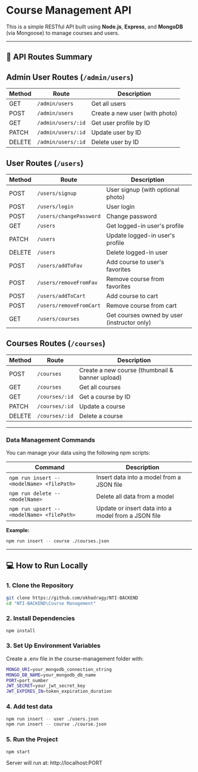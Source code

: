 # Course Management API

This is a simple RESTful API built using **Node.js**, **Express**, and **MongoDB** (via Mongoose) to manage courses and users.

---

## 🚀 API Routes Summary

## Admin User Routes (`/admin/users`)

| Method | Route                | Description                      |
|--------|----------------------|---------------------------------|
| GET    | `/admin/users`       | Get all users                   |
| POST   | `/admin/users`       | Create a new user (with photo)  |
| GET    | `/admin/users/:id`   | Get user profile by ID          |
| PATCH  | `/admin/users/:id`   | Update user by ID               |
| DELETE | `/admin/users/:id`   | Delete user by ID               |

## User Routes (`/users`)

| Method | Route                  | Description                          |
|--------|------------------------|------------------------------------|
| POST   | `/users/signup`        | User signup (with optional photo)  |
| POST   | `/users/login`         | User login                         |
| POST   | `/users/changePassword`| Change password                    |
| GET    | `/users`               | Get logged-in user's profile       |
| PATCH  | `/users`               | Update logged-in user's profile    |
| DELETE | `/users`               | Delete logged-in user              |
| POST   | `/users/addToFav`      | Add course to user's favorites    |
| POST   | `/users/removeFromFav` | Remove course from favorites       |
| POST   | `/users/addToCart`     | Add course to cart                 |
| POST   | `/users/removeFromCart`| Remove course from cart            |
| GET    | `/users/courses`       | Get courses owned by user (instructor only) |

## Courses Routes (`/courses`)

| Method | Route              | Description                        |
|--------|--------------------|----------------------------------|
| POST   | `/courses`         | Create a new course (thumbnail & banner upload) |
| GET    | `/courses`         | Get all courses                  |
| GET    | `/courses/:id`     | Get a course by ID              |
| PATCH  | `/courses/:id`     | Update a course                 |
| DELETE | `/courses/:id`     | Delete a course                 |

---

### Data Management Commands

You can manage your data using the following npm scripts:

| Command                              | Description                           |
|------------------------------------|-------------------------------------|
| `npm run insert -- <modelName> <filePath>` | Insert data into a model from a JSON file |
| `npm run delete -- <modelName>`               | Delete all data from a model              |
| `npm run upsert -- <modelName> <filePath>`   | Update or insert data into a model from a JSON file |

**Example:**

```bash
npm run insert -- course ./courses.json
```

---
## 💻 How to Run Locally

### 1. Clone the Repository

```bash
git clone https://github.com/okhadragy/NTI-BACKEND
cd "NTI-BACKEND\Course Management"
```

### 2. Install Dependencies

```bash
npm install
```

### 3. Set Up Environment Variables

Create a .env file in the course-management folder with:

```bash
MONGO_URI=your_mongodb_connection_string
MONGO_DB_NAME=your_mongodb_db_name
PORT=port_number
JWT_SECRET=your_jwt_secret_key
JWT_EXPIRES_IN=token_expiration_duration
```

### 4. Add test data

```bash
npm run insert -- user ./users.json
npm run insert -- course ./course.json
```

### 5. Run the Project

```bash
npm start
```

Server will run at: http://localhost:PORT

